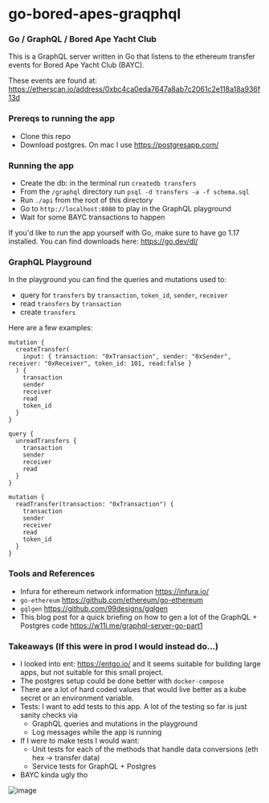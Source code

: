 # go-bored-apes-graqphql

### Go / GraphQL / Bored Ape Yacht Club

This is a GraphQL server written in Go that listens to the ethereum transfer events for Bored Ape Yacht Club (BAYC).

These events are found at:
https://etherscan.io/address/0xbc4ca0eda7647a8ab7c2061c2e118a18a936f13d

### Prereqs to running the app
* Clone this repo
* Download postgres. On mac I use https://postgresapp.com/

### Running the app
* Create the db: in the terminal run `createdb transfers`
* From the `/graphql` directory run `psql -d transfers -a -f schema.sql`
* Run `./api` from the root of this directory
* Go to `http://localhost:8080` to play in the GraphQL playground
* Wait for some BAYC transactions to happen

If you'd like to run the app yourself with Go, make sure to have go 1.17 installed.
You can find downloads here: https://go.dev/dl/

### GraphQL Playground
In the playground you can find the queries and mutations used to:
* query for `transfers` by `transaction`, `token_id`, `sender`, `receiver`
* read `transfers` by `transaction` 
* create `transfers`

Here are a few examples:
```
mutation {
  createTransfer(
    input: { transaction: "0xTransaction", sender: "0xSender", receiver: "0xReceiver", token_id: 101, read:false }
  ) {
    transaction
    sender
    receiver
    read
    token_id
  }
}
```

```
query {
  unreadTransfers {
    transaction
    sender
    receiver
    read
  }
}
```

```
mutation {
  readTransfer(transaction: "0xTransaction") {
    transaction
    sender
    receiver
    read
    token_id
  }
}
```

### Tools and References
* Infura for ethereum network information https://infura.io/
* `go-ethereum` https://github.com/ethereum/go-ethereum
* `gqlgen` https://github.com/99designs/gqlgen
* This blog post for a quick briefing on how to gen a lot of the GraphQL + Postgres code https://w11i.me/graphql-server-go-part1


### Takeaways (If this were in prod I would instead do...)
* I looked into ent: https://entgo.io/ and it seems suitable for building large apps, but not suitable for this small project.
* The postgres setup could be done better with `docker-compose`
* There are a lot of hard coded values that would live better as a kube secret or an environment variable.
* Tests: I want to add tests to this app. A lot of the testing so far is just sanity checks via
  * GraphQL queries and mutations in the playground
  * Log messages while the app is running
* If I were to make tests I would want:
  * Unit tests for each of the methods that handle data conversions (eth hex -> transfer data)
  * Service tests for GraphQL + Postgres
* BAYC kinda ugly tho

![image](https://user-images.githubusercontent.com/38268139/155456881-fc5d954e-80b6-4ed1-9e1e-c1d3cd7d17ca.png)

